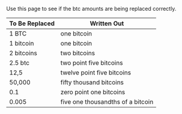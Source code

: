 Use this page to see if the btc amounts are being replaced correctly.

|To Be Replaced|Written Out|
|-|-|
|1 BTC|one bitcoin  
|1 bitcoin|one bitcoin|  
|2 bitcoins|two bitcoins|
|2.5 btc|two point five bitcoins|
|12,5|twelve point five bitcoins|
|50,000|fifty thousand bitcoins|
|0.1|zero point one bitcoins|
|0.005|five one thousandths of a bitcoin|

